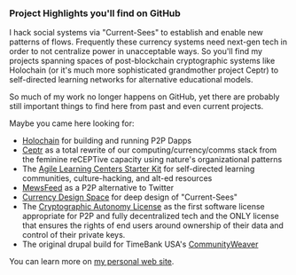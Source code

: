 ### Project Highlights you'll find on GitHub

I hack social systems via "Current-Sees" to establish and enable new patterns of flows. Frequently these currency systems need next-gen tech in order to not centralize power in unacceptable ways. So you'll find my projects spanning spaces of post-blockchain cryptographic systems like Holochain (or it's much more sophisticated grandmother project Ceptr) to self-directed learning networks for alternative educational models. 

So much of my work no longer happens on GitHub, yet there are probably still important things to find here from past and even current projects.

Maybe you came here looking for:
 - [Holochain](https://github.com/holochain/holochain) for building and running P2P Dapps
 - [Ceptr](https://github.com/metacurrency/ceptr) as a total rewrite of our computing/currency/comms stack from the feminine reCEPTive capacity using nature's organizational patterns
 - The [Agile Learning Centers Starter Kit](https://github.com/AgileLearningCenters/StarterKit) for self-directed learning communities, culture-hacking, and alt-ed resources
 - [MewsFeed](https://github.com/geekgene/MewsFeed) as a P2P alternative to Twitter
 - [Currency Design Space](https://github.com/artbrock/currencymap) for deep design of "Current-Sees" 
 - The [Cryptographic Autonomy License](https://github.com/holochain/cryptographic-autonomy-license) as the first software license appropriate for P2P and fully decentralized tech and the ONLY license that ensures the rights of end users around ownership of their data and control of their private keys.
 - The original drupal build for TimeBank USA's [CommunityWeaver](https://github.com/GeekGene/Community-Weaver)

You can learn more on [my personal web site](https://artbrock.com).

<!--
**artbrock/artbrock** is a ✨ _special_ ✨ repository because its `README.md` (this file) appears on your GitHub profile.

Here are some ideas to get you started:

- 🔭 I’m currently working on ...
- 🌱 I’m currently learning ...
- 👯 I’m looking to collaborate on ...
- 🤔 I’m looking for help with ...
- 💬 Ask me about ...
- 📫 How to reach me: ...
- 😄 Pronouns: ...
- ⚡ Fun fact: ...
-->
